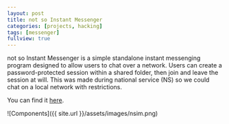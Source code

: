 ```yaml
---
layout: post
title: not so Instant Messenger
categories: [projects, hacking]
tags: [messenger]
fullview: true
---
```


not so Instant Messenger is a simple standalone instant messenging program designed to allow users to chat over a network. Users can create a password-protected session within a shared folder, then join and leave the session at will. This was made during national service (NS) so we could chat on a local network with restrictions.

You can find it [here](/assets/bin/nsim_v4.1.zip).

![Components]({{ site.url }}/assets/images/nsim.png)